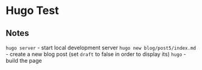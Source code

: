 # Hugo Test

## Notes
`hugo server` - start local development server
`hugo new blog/post5/index.md` - create a new blog post (set `draft` to false in order to display its)
`hugo` - build the page

